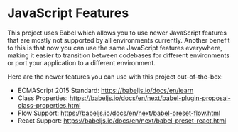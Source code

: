 # JavaScript Features
This project uses Babel which allows you to use newer JavaScript features that are mostly not supported by all environments currently. Another benefit to this is that now you can use the same JavaScript features everywhere, making it easier to transition between codebases for different environments or port your application to a different environment.

Here are the newer features you can use with this project out-of-the-box:

* ECMAScript 2015 Standard: https://babeljs.io/docs/en/learn
* Class Properties: https://babeljs.io/docs/en/next/babel-plugin-proposal-class-properties.html
* Flow Support: https://babeljs.io/docs/en/next/babel-preset-flow.html
* React Support: https://babeljs.io/docs/en/next/babel-preset-react.html